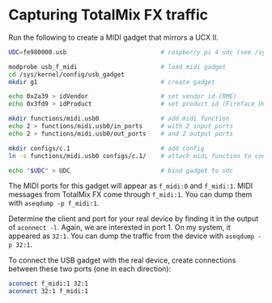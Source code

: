 # Capturing TotalMix FX traffic

Run the following to create a MIDI gadget that mirrors a UCX II.

```sh
UDC=fe980000.usb                          # raspberry pi 4 udc (see /sys/class/udc)

modprobe usb_f_midi                       # load midi gadget
cd /sys/kernel/config/usb_gadget
mkdir g1                                  # create gadget

echo 0x2a39 > idVendor                    # set vendor id (RME)
echo 0x3fd9 > idProduct                   # set product id (Fireface UCX II)

mkdir functions/midi.usb0                 # add midi function
echo 2 > functions/midi.usb0/in_ports     # with 2 input ports
echo 2 > functions/midi.usb0/out_ports    # and 2 output ports

mkdir configs/c.1                         # add config
ln -s functions/midi.usb0 configs/c.1/    # attach midi function to config

echo "$UDC" > UDC                         # bind gadget to udc
```

The MIDI ports for this gadget will appear as `f_midi:0` and
`f_midi:1`. MIDI messages from TotalMix FX come through `f_midi:1`.
You can dump them with `aseqdump -p f_midi:1`.

Determine the client and port for your real device by finding it
in the output of `aconnect -l`. Again, we are interested in port 1.
On my system, it appeared as `32:1`. You can dump the traffic from
the device with `aseqdump -p 32:1`.

To connect the USB gadget with the real device, create connections
between these two ports (one in each direction):

```sh
aconnect f_midi:1 32:1
aconnect 32:1 f_midi:1
```
